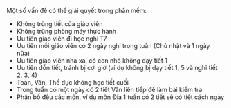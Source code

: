 

Một số vấn đề có thể giải quyết trong phần mềm:
- Không trùng tiết của giáo viên
- Không trùng phòng máy thực hành
- Ưu tiên giáo viên đi học nghỉ T7
- Ưu tiên mỗi giáo viên có 2 ngày nghỉ trong tuần (Chủ nhật và 1 ngày nữa)
- Ưu tiên giáo viên nhà xa, có con nhỏ không dạy tiết 1
- Ưu tiên dồn tiết, tránh bị cơi giờ (ví dụ không bị dạy tiết 1, 5 và nghỉ tiết 2, 3, 4)
- Toán, Văn, Thể dục không học tiết cuối
- Trong tuần có một ngày có 2 tiết Văn liên tiếp để làm bài kiểm tra
- Phân bố đều các môn, ví dụ môn Địa 1 tuần có 2 tiết sẽ có tiết cách ngày